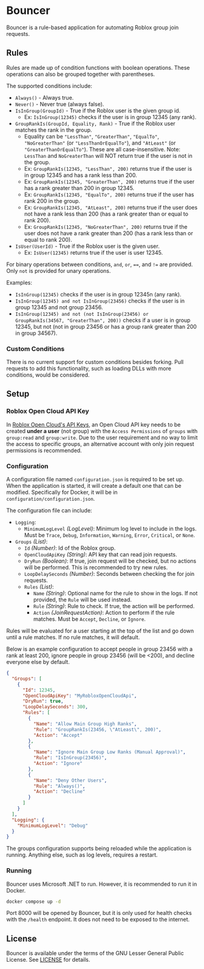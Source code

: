 # Bouncer
Bouncer is a rule-based application for automating Roblox group join
requests.

## Rules
Rules are made up of condition functions with boolean operations.
These operations can also be grouped together with parentheses.

The supported conditions include:
- `Always()` - Always true.
- `Never()` - Never true (always false).
- `IsInGroup(GroupId)` - True if the Roblox user is the given group id.
  - Ex: `IsInGroup(12345)` checks if the user is in group 12345
    (any rank).
- `GroupRankIs(GroupId, Equality, Rank)` - True if the Roblox user
  matches the rank in the group.
  - Equality can be `"LessThan"`, `"GreaterThan"`, `"EqualTo"`,
    `"NoGreaterThan"` (or `"LessThanOrEqualTo"`), and `"AtLeast"`
    (or `"GreaterThanOrEqualTo"`). These are all case-insensitive.
    Note: `LessThan` and `NoGreaterThan` will NOT return true if
    the user is not in the group.
  - Ex: `GroupRankIs(12345, "LessThan", 200)` returns true if the user
    is in group 12345 and has a rank less than 200.
  - Ex: `GroupRankIs(12345, "GreaterThan", 200)` returns true if the user
    has a rank greater than 200 in group 12345.
  - Ex: `GroupRankIs(12345, "EqualTo", 200)` returns true if the user
    has rank 200 in the group.
  - Ex: `GroupRankIs(12345, "AtLeast", 200)` returns true if the user
    does not have a rank less than 200 (has a rank greater than or equal
    to rank 200).
  - Ex: `GroupRankIs(12345, "NoGreaterThan", 200)` returns true if the user
    does not have a rank greater than 200 (has a rank less than or
    equal to rank 200).
- `IsUser(UserId)` - True if the Roblox user is the given user.
  - Ex: `IsUser(12345)` returns true if the user is user 12345.

For binary operations between conditions, `and`, `or`, `==`, and `!=`
are provided. Only `not` is provided for unary operations.

Examples:
- `IsInGroup(12345)` checks if the user is in group 12345n (any rank).
- `IsInGroup(12345) and not IsInGroup(23456)` checks if the user is in
  group 12345 and not group 23456.
- `IsInGroup(12345) and not (not IsInGroup(23456) or GroupRankIs(34567, "GreaterThan", 200))`
    checks if a user is in group 12345, but not (not in group 23456 or
    has a group rank greater than 200 in group 34567).

### Custom Conditions
There is no current support for custom conditions besides forking.
Pull requests to add this functionality, such as loading DLLs with
more conditions, would be considered.

## Setup
### Roblox Open Cloud API Key
In [Roblox Open Cloud's API Keys](https://create.roblox.com/dashboard/credentials?activeTab=ApiKeysTab),
an Open Cloud API key needs to be created **under a user** (not group)
with the `Access Permissions` of `groups` with `group:read` and
`group:write`. Due to the user requirement and no way to limit the
access to specific groups, an alternative account with only join
request permissions is recommended.

### Configuration
A configuration file named `configuration.json` is required to be set up.
When the application is started, it will create a default one that can
be modified. Specifically for Docker, it will be in `configuration/configuration.json`.

The configuration file can include:
- `Logging`:
  - `MinimumLogLevel` *(LogLevel)*: Minimum log level to include in the logs.
    Must be `Trace`, `Debug`, `Information`, `Warning`, `Error`, `Critical`,
    or `None`.
- `Groups` *(List)*:
  - `Id` *(Number)*: Id of the Roblox group.
  - `OpenCloudApiKey` *(String)*: API key that can read join requests.
  - `DryRun` *(Boolean)*: If true, join request will be checked, but no
    actions will be performed. This is recommended to try new rules.
  - `LoopDelaySeconds` *(Number)*: Seconds between checking the for
    join requests.
  - `Rules` *(List)*:
    - `Name` *(String)*: Optional name for the rule to show in the logs.
      If not provided, the `Rule` will be used instead.
    - `Rule` *(String)*: Rule to check. If true, the action will be
      performed.
    - `Action` *(JoinRequestAction)*: Action to perform if the rule
      matches. Must be `Accept`, `Decline`, or `Ignore`.

Rules will be evaluated for a user starting at the top of the list and
go down until a rule matches. If no rule matches, it will default.

Below is an example configuration to accept people in group 23456 with
a rank at least 200, ignore people in group 23456 (will be <200), and
decline everyone else by default.

```json
{
  "Groups": [
    {
      "Id": 12345,
      "OpenCloudApiKey": "MyRobloxOpenCloudApi",
      "DryRun": true,
      "LoopDelaySeconds": 300,
      "Rules": [
        {
          "Name": "Allow Main Group High Ranks",
          "Rule": "GroupRankIs(23456, \"AtLeast\", 200)",
          "Action": "Accept"
        },
        {
          "Name": "Ignore Main Group Low Ranks (Manual Approval)",
          "Rule": "IsInGroup(23456)",
          "Action": "Ignore"
        },
        {
          "Name": "Deny Other Users",
          "Rule": "Always()",
          "Action": "Decline"
        }
      ]
    }
  ],
  "Logging": {
    "MinimumLogLevel": "Debug"
  }
}
```

The groups configuration supports being reloaded while the application
is running. Anything else, such as log levels, requires a restart.

### Running
Bouncer uses Microsoft .NET to run. However, it is recommended to run it
in Docker.

```bash
docker compose up -d
```

Port 8000 will be opened by Bouncer, but it is only used for health checks
with the `/health` endpoint. It does not need to be exposed to the internet.

## License
Bouncer is available under the terms of the GNU Lesser General Public
License. See [LICENSE](LICENSE) for details.